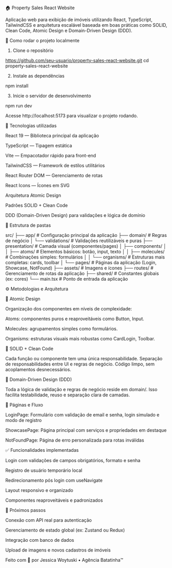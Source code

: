 🏠 Property Sales React Website

Aplicação web para exibição de imóveis utilizando React, TypeScript, TailwindCSS e arquitetura escalável baseada em boas práticas como SOLID, Clean Code, Atomic Design e Domain-Driven Design (DDD).

🚀 Como rodar o projeto localmente

1. Clone o repositório

https://github.com/seu-usuario/property-sales-react-website.git
cd property-sales-react-website

2. Instale as dependências

npm install

3. Inicie o servidor de desenvolvimento

npm run dev

Acesse http://localhost:5173 para visualizar o projeto rodando.

🧪 Tecnologias utilizadas

React 19 — Biblioteca principal da aplicação

TypeScript — Tipagem estática

Vite — Empacotador rápido para front-end

TailwindCSS — Framework de estilos utilitários

React Router DOM — Gerenciamento de rotas

React Icons — Ícones em SVG

Arquitetura Atomic Design

Padrões SOLID + Clean Code

DDD (Domain-Driven Design) para validações e lógica de domínio

🧱 Estrutura de pastas

src/
├── app/                     # Configuração principal da aplicação
├── domain/                  # Regras de negócio
│   └── validations/         # Validações reutilizáveis e puras
├── presentation/            # Camada visual (componentes/pages)
│   ├── components/
│   │   ├── atoms/           # Elementos básicos: botão, input, texto
│   │   ├── molecules/       # Combinações simples: formulários
│   │   └── organisms/       # Estruturas mais completas: cards, toolbar
│   └── pages/               # Páginas da aplicação (Login, Showcase, NotFound)
├── assets/                  # Imagens e ícones
├── routes/                  # Gerenciamento de rotas da aplicação
├── shared/                  # Constantes globais (ex: cores)
└── main.tsx                 # Ponto de entrada da aplicação

⚙️ Metodologias e Arquitetura

🔹 Atomic Design

Organização dos componentes em níveis de complexidade:

Atoms: componentes puros e reaproveitáveis como Button, Input.

Molecules: agrupamentos simples como formulários.

Organisms: estruturas visuais mais robustas como CardLogin, Toolbar.

🔹 SOLID + Clean Code

Cada função ou componente tem uma única responsabilidade.
Separação de responsabilidades entre UI e regras de negócio. Código limpo, sem acoplamentos desnecessários.

🔹 Domain-Driven Design (DDD)

Toda a lógica de validação e regras de negócio reside em domain/. Isso facilita testabilidade, reuso e separação clara de camadas.

📄 Páginas e Fluxo

LoginPage: Formulário com validação de email e senha, login simulado e modo de registro

ShowcasePage: Página principal com serviços e propriedades em destaque

NotFoundPage: Página de erro personalizada para rotas inválidas

✅ Funcionalidades implementadas

Login com validações de campos obrigatórios, formato e senha

Registro de usuário temporário local

Redirecionamento pós login com useNavigate

Layout responsivo e organizado

Componentes reaproveitáveis e padronizados

📌 Próximos passos

Conexão com API real para autenticação

Gerenciamento de estado global (ex: Zustand ou Redux)

Integração com banco de dados

Upload de imagens e novos cadastros de imóveis

Feito com 💛 por Jessica Woytuski • Agência Batatinha™

